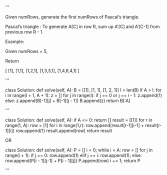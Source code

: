 '''

Given numRows, generate the first numRows of Pascal’s triangle.

Pascal’s triangle : To generate A\[C\] in row R, sum up A’\[C\] and A’\[C-1\] from previous row R - 1.

Example:

Given numRows = 5,

Return

\[
\[1\],
\[1,1\],
\[1,2,1\],
\[1,3,3,1\],
\[1,4,6,4,1\]
\]

'''

class Solution:
def solve(self, A):
B = \[\[1\], \[1, 1\], \[1, 2, 1\]\]
l = len(B)
if A > l:
for i in range(l + 1, A + 1):
z = \[\]
for j in range(i):
if j == 0 or j == i - 1:
z.append(1)
else:
z.append(B\[-1\]\[j\] + B\[-1\]\[j - 1\])
B.append(z)
return B\[:A\]

'''

class Solution:
def solve(self, A):
if A \<= 0:
return \[\]
result = \[\[1\]\]
for r in range(1, A):
row = \[1\]
for i in range(1,r):
row.append(result\[r-1\]\[i-1\] + result\[r-1\]\[i\])
row.append(1)
result.append(row)
return result

OR

class Solution:
def solve(self, A):
P = \[\]
i = 0;
while i \< A:
row = \[\]
for j in range(i + 1):
if j == 0:
row.append(1)
elif j == i:
row.append(1);
else:
row.append(P\[i - 1\]\[j-1\] + P\[i - 1\]\[j\])
P.append(row)
i += 1;
return P

'''
